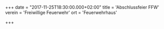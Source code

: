 +++
date = "2017-11-25T18:30:00.000+02:00"
title = 'Abschlussfeier FFW'
verein = 'Freiwillige Feuerwehr'
ort = 'Feuerwehrhaus'

+++

      